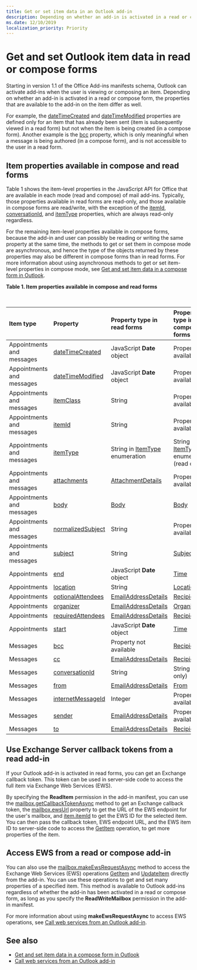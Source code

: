 ```yaml
---
title: Get or set item data in an Outlook add-in
description: Depending on whether an add-in is activated in a read or compose form, the properties that are available to the add-in on an item differ.
ms.date: 12/10/2019
localization_priority: Priority
---
```


# Get and set Outlook item data in read or compose forms

Starting in version 1.1 of the Office Add-ins manifests schema, Outlook can activate add-ins when the user is viewing or composing an item. Depending on whether an add-in is activated in a read or compose form, the properties that are available to the add-in on the item differ as well.

For example, the [dateTimeCreated](/office/dev/add-ins/reference/objectmodel/preview-requirement-set/office.context.mailbox.item#properties) and [dateTimeModified](/office/dev/add-ins/reference/objectmodel/preview-requirement-set/office.context.mailbox.item#properties) properties are defined only for an item that has already been sent (item is subsequently viewed in a read form) but not when the item is being created (in a compose form). Another example is the [bcc](/office/dev/add-ins/reference/objectmodel/preview-requirement-set/office.context.mailbox.item#properties) property, which is only meaningful when a message is being authored (in a compose form), and is not accessible to the user in a read form.

## Item properties available in compose and read forms

Table 1 shows the item-level properties in the JavaScript API for Office that are available in each mode (read and compose) of mail add-ins. Typically, those properties available in read forms are read-only, and those available in compose forms are read/write, with the exception of the [itemId](/office/dev/add-ins/reference/objectmodel/preview-requirement-set/office.context.mailbox.item#properties), [conversationId](/office/dev/add-ins/reference/objectmodel/preview-requirement-set/office.context.mailbox.item#properties), and [itemType](/office/dev/add-ins/reference/objectmodel/preview-requirement-set/office.context.mailbox.item#properties) properties, which are always read-only regardless.

For the remaining item-level properties available in compose forms, because the add-in and user can possibly be reading or writing the same property at the same time, the methods to get or set them in compose mode are asynchronous, and hence the type of the objects returned by these properties may also be different in compose forms than in read forms. For more information about using asynchronous methods to get or set item-level properties in compose mode, see [Get and set item data in a compose form in Outlook](get-and-set-item-data-in-a-compose-form.md).


**Table 1. Item properties available in compose and read forms**

<br/>

|**Item type**|**Property**|**Property type in read forms**|**Property type in compose forms**|
|:-----|:-----|:-----|:-----|
|Appointments and messages|[dateTimeCreated](/office/dev/add-ins/reference/objectmodel/preview-requirement-set/office.context.mailbox.item#properties)|JavaScript **Date** object|Property not available|
|Appointments and messages|[dateTimeModified](/office/dev/add-ins/reference/objectmodel/preview-requirement-set/office.context.mailbox.item#properties)|JavaScript **Date** object|Property not available|
|Appointments and messages|[itemClass](/office/dev/add-ins/reference/objectmodel/preview-requirement-set/office.context.mailbox.item#properties)|String|Property not available|
|Appointments and messages|[itemId](/office/dev/add-ins/reference/objectmodel/preview-requirement-set/office.context.mailbox.item#properties)|String|Property not available|
|Appointments and messages|[itemType](/office/dev/add-ins/reference/objectmodel/preview-requirement-set/office.context.mailbox.item#properties)|String in [ItemType](/javascript/api/outlook/office.mailboxenums.itemtype) enumeration|String in [ItemType](/javascript/api/outlook/office.mailboxenums.itemtype) enumeration (read only)|
|Appointments and messages|[attachments](/office/dev/add-ins/reference/objectmodel/preview-requirement-set/office.context.mailbox.item#properties)|[AttachmentDetails](/javascript/api/outlook/office.attachmentdetails)|Property not available|
|Appointments and messages|[body](/office/dev/add-ins/reference/objectmodel/preview-requirement-set/office.context.mailbox.item#properties)|[Body](/javascript/api/outlook/office.body)|[Body](/javascript/api/outlook/office.body)|
|Appointments and messages|[normalizedSubject](/office/dev/add-ins/reference/objectmodel/preview-requirement-set/office.context.mailbox.item#properties)|String|Property not available|
|Appointments and messages|[subject](/office/dev/add-ins/reference/objectmodel/preview-requirement-set/office.context.mailbox.item#properties)|String|[Subject](/javascript/api/outlook/office.subject)|
|Appointments|[end](/office/dev/add-ins/reference/objectmodel/preview-requirement-set/office.context.mailbox.item#properties)|JavaScript **Date** object|[Time](/javascript/api/outlook/office.time)|
|Appointments|[location](/office/dev/add-ins/reference/objectmodel/preview-requirement-set/office.context.mailbox.item#properties)|String|[Location](/javascript/api/outlook/office.location)|
|Appointments|[optionalAttendees](/office/dev/add-ins/reference/objectmodel/preview-requirement-set/office.context.mailbox.item#properties)|[EmailAddressDetails](/javascript/api/outlook/office.emailaddressdetails)|[Recipients](/javascript/api/outlook/office.recipients)|
|Appointments|[organizer](/office/dev/add-ins/reference/objectmodel/preview-requirement-set/office.context.mailbox.item#properties)|[EmailAddressDetails](/javascript/api/outlook/office.emailaddressdetails)|[Organizer](/javascript/api/outlook/office.organizer)|
|Appointments|[requiredAttendees](/office/dev/add-ins/reference/objectmodel/preview-requirement-set/office.context.mailbox.item#properties)|[EmailAddressDetails](/javascript/api/outlook/office.emailaddressdetails)|[Recipients](/javascript/api/outlook/office.recipients)|
|Appointments|[start](/office/dev/add-ins/reference/objectmodel/preview-requirement-set/office.context.mailbox.item#properties)|JavaScript **Date** object|[Time](/javascript/api/outlook/office.time)|
|Messages|[bcc](/office/dev/add-ins/reference/objectmodel/preview-requirement-set/office.context.mailbox.item#properties)|Property not available|[Recipients](/javascript/api/outlook/office.recipients)|
|Messages|[cc](/office/dev/add-ins/reference/objectmodel/preview-requirement-set/office.context.mailbox.item#properties)|[EmailAddressDetails](/javascript/api/outlook/office.emailaddressdetails)|[Recipients](/javascript/api/outlook/office.recipients)|
|Messages|[conversationId](/office/dev/add-ins/reference/objectmodel/preview-requirement-set/office.context.mailbox.item#properties)|String|String (read only)|
|Messages|[from](/office/dev/add-ins/reference/objectmodel/preview-requirement-set/office.context.mailbox.item#properties)|[EmailAddressDetails](/javascript/api/outlook/office.emailaddressdetails)|[From](/javascript/api/outlook/office.from)|
|Messages|[internetMessageId](/office/dev/add-ins/reference/objectmodel/preview-requirement-set/office.context.mailbox.item#properties)|Integer|Property not available|
|Messages|[sender](/office/dev/add-ins/reference/objectmodel/preview-requirement-set/office.context.mailbox.item#properties)|[EmailAddressDetails](/javascript/api/outlook/office.emailaddressdetails)|Property not available|
|Messages|[to](/office/dev/add-ins/reference/objectmodel/preview-requirement-set/office.context.mailbox.item#properties)|[EmailAddressDetails](/javascript/api/outlook/office.emailaddressdetails)|[Recipients](/javascript/api/outlook/office.recipients)|

## Use Exchange Server callback tokens from a read add-in

If your Outlook add-in is activated in read forms, you can get an Exchange callback token. This token can be used in server-side code to access the full item via Exchange Web Services (EWS).

By specifying the **ReadItem** permission in the add-in manifest, you can use the [mailbox.getCallbackTokenAsync](/office/dev/add-ins/reference/objectmodel/preview-requirement-set/office.context.mailbox#methods) method to get an Exchange callback token, the [mailbox.ewsUrl](/office/dev/add-ins/reference/objectmodel/preview-requirement-set/office.context.mailbox#properties) property to get the URL of the EWS endpoint for the user's mailbox, and [item.itemId](/office/dev/add-ins/reference/objectmodel/preview-requirement-set/office.context.mailbox.item#properties) to get the EWS ID for the selected item. You can then pass the callback token, EWS endpoint URL, and the EWS item ID to server-side code to access the [GetItem](/exchange/client-developer/web-service-reference/getitem-operation) operation, to get more properties of the item.


## Access EWS from a read or compose add-in

You can also use the [mailbox.makeEwsRequestAsync](/office/dev/add-ins/reference/objectmodel/preview-requirement-set/office.context.mailbox#methods) method to access the Exchange Web Services (EWS) operations [GetItem](/exchange/client-developer/web-service-reference/getitem-operation) and [UpdateItem](/exchange/client-developer/web-service-reference/updateitem-operation) directly from the add-in. You can use these operations to get and set many properties of a specified item. This method is available to Outlook add-ins regardless of whether the add-in has been activated in a read or compose form, as long as you specify the **ReadWriteMailbox** permission in the add-in manifest.

For more information about using **makeEwsRequestAsync** to access EWS operations, see [Call web services from an Outlook add-in](web-services.md).


## See also

- [Get and set item data in a compose form in Outlook](get-and-set-item-data-in-a-compose-form.md)
- [Call web services from an Outlook add-in](web-services.md)
